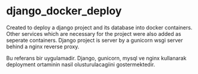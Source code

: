 # django_docker_deploy

Created to deploy a django project and its database into docker containers. Other services which are necessary for the project were also added as seperate containers.
Django project is server by a gunicorn wsgi server behind a nginx reverse proxy.

Bu referans bir uygulamadir. Django, gunicorn, mysql ve nginx kullanarak deployment ortaminin nasil olusturulacagiini gostermektedir.
